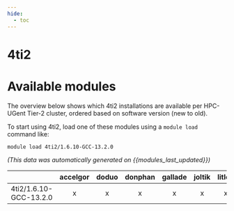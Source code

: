 ```yaml
---
hide:
  - toc
---
```


4ti2
====

# Available modules


The overview below shows which 4ti2 installations are available per HPC-UGent Tier-2 cluster, ordered based on software version (new to old).

To start using 4ti2, load one of these modules using a `module load` command like:

```shell
module load 4ti2/1.6.10-GCC-13.2.0
```

*(This data was automatically generated on {{modules_last_updated}})*

| |accelgor|doduo|donphan|gallade|joltik|litleo|shinx|
| :---: | :---: | :---: | :---: | :---: | :---: | :---: | :---: |
|4ti2/1.6.10-GCC-13.2.0|x|x|x|x|x|x|x|
